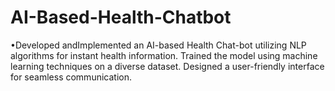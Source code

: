 # AI-Based-Health-Chatbot
•Developed andImplemented an AI-based Health Chat-bot utilizing NLP algorithms for instant health information. Trained the model using machine learning techniques on a diverse dataset. Designed a user-friendly interface for seamless communication.
